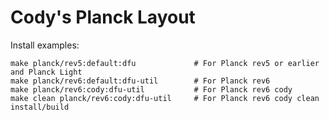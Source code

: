 # Cody's Planck Layout

Install examples:

    make planck/rev5:default:dfu             # For Planck rev5 or earlier and Planck Light
    make planck/rev6:default:dfu-util        # For Planck rev6
    make planck/rev6:cody:dfu-util           # For Planck rev6 cody
    make clean planck/rev6:cody:dfu-util     # For Planck rev6 cody clean install/build

